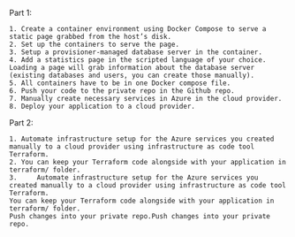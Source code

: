 Part 1: 

    1. Create a container environment using Docker Compose to serve a static page grabbed from the host’s disk.
    2. Set up the containers to serve the page.
    3. Setup a provisioner-managed database server in the container.
    4. Add a statistics page in the scripted language of your choice. Loading a page will grab information about the database server (existing databases and users, you can create those manually).
    5. All containers have to be in one Docker compose file.
    6. Push your code to the private repo in the Github repo.
    7. Manually create necessary services in Azure in the cloud provider.
    8. Deploy your application to a cloud provider.
    
Part 2:

    1. Automate infrastructure setup for the Azure services you created manually to a cloud provider using infrastructure as code tool Terraform.
    2. You can keep your Terraform code alongside with your application in terraform/ folder.
    3.     Automate infrastructure setup for the Azure services you created manually to a cloud provider using infrastructure as code tool Terraform.
    You can keep your Terraform code alongside with your application in terraform/ folder.
    Push changes into your private repo.Push changes into your private repo.
